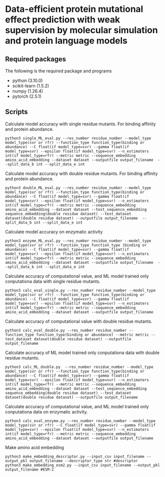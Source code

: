 # Data-efficient protein mutational effect prediction with weak supervision by molecular simulation and protein language models

## Required packages
The following is the required package and programs

* python (3.10.0)  
* scikit-learn (1.5.2)  
* numpy (1.26.4)  
* pytorch (2.5.1)  

## Scripts
Calculate model accuracy with single residue mutants. For binding affinity and protein abundance.
~~~
python3 single_ML_eval.py --res_number residue_number --model_type model_type(svr or rfr) --function_type function_type(binding or abundance) --C float(if model_type=svr) --gamma float(if model_type=svr) --epsilon float(if model_type=svr) --n_estimaters int(if model_type=rfr) --metric metric --sequence_embedding amino_acid_embedding --dataset dataset --outputfile output_filename  --split_data_b int --split_data_e int
~~~
Calculate model accuracy with double residue mutants. For binding affinity and protein abundance.
~~~
python3 double_ML_eval.py --res_number residue_number --model_type model_type(svr or rfr) --function_type function_type(binding or abundance) --C float(if model_type=svr) --gamma float(if model_type=svr) --epsilon float(if model_type=svr) --n_estimaters int(if model_type=rfr) --metric metric --sequence_embedding amino_acid_embedding --dataset dataset --test_sequence_embedding sequence_embedding(double residue dataset) --test_dataset dataset(double residue dataset) --outputfile output_filename  --split_data_b int --split_data_e int
~~~
Calculate model accuracy on enzymatic activity
~~~
python3 enzyme_ML_eval.py --res_number residue_number --model_type model_type(svr or rfr) --function_type function_type (binding or abundance) --C float(if model_type=svr) --gamma float(if model_type=svr) --epsilon float(if model_type=svr) --n_estimaters int(if model_type=rfr) --metric metric --sequence_embedding amino_acid_embedding --dataset dataset --outputfile output_filename  --split_data_b int --split_data_e int
~~~

Calculate accuracy of computational value, and ML model trained only conputationa data with single residue mutants.
~~~
python3 calc_eval_single.py --res_number residue_number --model_type model_type(svr or rfr) --function_type function_type(binding or abundance) --C float(if model_type=svr) --gamma float(if model_type=svr) --epsilon float(if model_type=svr) --n_estimaters int(if model_type=rfr) --metric metric --sequence_embedding amino_acid_embedding --dataset dataset --outputfile output_filename
~~~
Calculate accuracy of computational value with double residue mutants.
~~~
python3 calc_eval_double.py --res_number residue_number --function_type function_type(binding or abundance) --metric metric --test_dataset dataset(double residue dataset) --outputfile output_filename
~~~
Calculate accuracy of ML model trained only conputationa data with double residue mutants.
~~~
python3 calc_ML_double.py  --res_number residue_number --model_type model_type(svr or rfr) --function_type function_type(binding or abundance) --C float(if model_type=svr) --gamma float(if model_type=svr) --epsilon float(if model_type=svr) --n_estimaters int(if model_type=rfr) --metric metric --sequence_embedding amino_acid_embedding --dataset dataset --test_sequence_embedding sequence_embedding(double residue dataset) --test_dataset dataset(double residue dataset) --outputfile output_filename
~~~
Calculate accuracy of computational value, and ML model trained only conputationa data on enzymatic activity.
~~~
python3 calc_eval_enzyme.py --res_number residue_number --model_type model_type(svr or rfr) --C float(if model_type=svr) --gamma float(if model_type=svr) --epsilon float(if model_type=svr) --n_estimaters int(if model_type=rfr) --metric metric --sequence_embedding amino_acid_embedding --dataset dataset --outputfile output_filename
~~~

Make amino acid embedding
~~~
python3 make_embedding_descriptor.py --input_csv input_filename --output_pkl output_filename --descriptor_type str #descriptor
python3 make_embedding_esm2.py --input_csv input_filename --output_pkl output_filename #ESM-2
~~~

